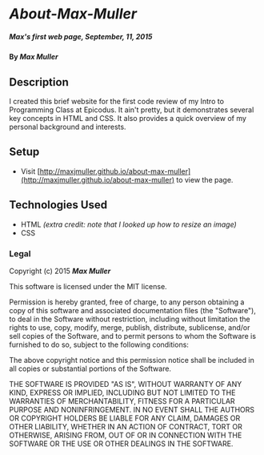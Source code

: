 # _About-Max-Muller_

##### _Max's first web page, September, 11, 2015_

#### By **_Max Muller_**

## Description

I created this brief website for the first code review of my Intro to Programming Class at Epicodus. It ain't pretty, but it demonstrates several key concepts in HTML and CSS. It also provides a quick overview of my personal background and interests.

## Setup

* Visit [http://maxjmuller.github.io/about-max-muller](http://maxjmuller.github.io/about-max-muller) to view the page.

## Technologies Used

* HTML _(extra credit: note that I looked up how to resize an image)_
* CSS

### Legal

Copyright (c) 2015 **_Max Muller_**

This software is licensed under the MIT license.

Permission is hereby granted, free of charge, to any person obtaining a copy
of this software and associated documentation files (the "Software"), to deal
in the Software without restriction, including without limitation the rights
to use, copy, modify, merge, publish, distribute, sublicense, and/or sell
copies of the Software, and to permit persons to whom the Software is
furnished to do so, subject to the following conditions:

The above copyright notice and this permission notice shall be included in
all copies or substantial portions of the Software.

THE SOFTWARE IS PROVIDED "AS IS", WITHOUT WARRANTY OF ANY KIND, EXPRESS OR
IMPLIED, INCLUDING BUT NOT LIMITED TO THE WARRANTIES OF MERCHANTABILITY,
FITNESS FOR A PARTICULAR PURPOSE AND NONINFRINGEMENT. IN NO EVENT SHALL THE
AUTHORS OR COPYRIGHT HOLDERS BE LIABLE FOR ANY CLAIM, DAMAGES OR OTHER
LIABILITY, WHETHER IN AN ACTION OF CONTRACT, TORT OR OTHERWISE, ARISING FROM,
OUT OF OR IN CONNECTION WITH THE SOFTWARE OR THE USE OR OTHER DEALINGS IN
THE SOFTWARE.
